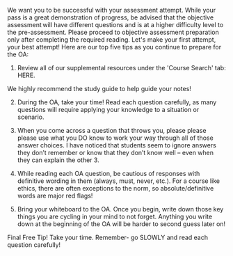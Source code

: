 We want you to be successful with your assessment attempt. While your pass is a great demonstration of progress, be advised that the objective assessment will have different questions and is at a higher difficulty level to the pre-assessment. 
Please proceed to objective assessment preparation only after completing the required reading. Let's make your first attempt, your best attempt! 
Here are our top five tips as you continue to prepare for the OA: 

1.    Review all of our supplemental resources under the 'Course Search' tab: HERE. 

 We highly recommend the study guide to help guide your notes! 

2.    During the OA, take your time! Read each question carefully, as many questions will require applying your knowledge to a situation or scenario. 

3.    When you come across a question that throws you, please please please use what you DO know to work your way through all of those answer choices. I have noticed that students seem to ignore answers they don’t remember or know that they don’t know well – even when they can explain the other 3. 

4.    While reading each OA question, be cautious of responses with definitive wording in them (always, must, never, etc.). For a course like ethics, there are often exceptions to the norm, so absolute/definitive words are major red flags! 

5.    Bring your whiteboard to the OA. Once you begin, write down those key things you are cycling in your mind to not forget. Anything you write down at the beginning of the OA will be harder to second guess later on! 

 

Final Free Tip! Take your time. Remember- go SLOWLY and read each question carefully! 
